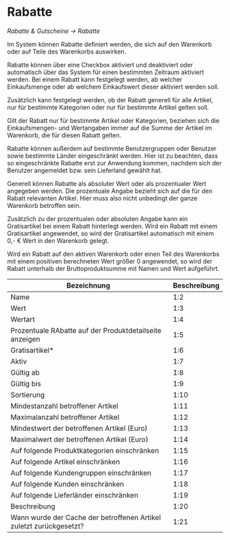 # Rabatte

*Rabatte & Gutscheine → Rabatte*

Im System können Rabatte definiert werden, die sich auf den Warenkorb oder auf Teile des Warenkorbs auswirken.

Rabatte können über eine Checkbox aktiviert und deaktiviert oder automatisch über das System für einen bestimmten Zeitraum aktiviert werden.
Bei einem Rabatt kann festgelegt werden, ab welcher Einkaufsmenge oder ab welchem Einkaufswert dieser aktiviert werden soll.

Zusätzlich kann festgelegt werden, ob der Rabatt generell für alle Artikel, nur für bestimmte Kategorien oder nur für bestimmte Artikel gelten soll.

Gilt der Rabatt nur für bestimmte Artikel oder Kategorien, beziehen sich die Einkaufsmengen- und Wertangaben immer auf die Summe der Artikel im Warenkorb, die für diesen Rabatt gelten.

Rabatte können außerdem auf bestimmte Benutzergruppen oder Benutzer sowie bestimmte Länder eingeschränkt werden. 
Hier ist zu beachten, dass so eingeschränkte Rabatte erst zur Anwendung kommen, nachdem sich der Benutzer angemeldet bzw. sein Lieferland gewählt hat.

Generell können Rabatte als absoluter Wert oder als prozentualer Wert angegeben werden. Die prozentuale Angabe bezieht sich auf die für den Rabatt relevanten Artikel. Hier muss also nicht unbedingt der ganze Warenkorb betroffen sein.

Zusätzlich zu der prozentualen oder absoluten Angabe kann ein Gratisartikel bei einem Rabatt hinterlegt werden. Wird ein Rabatt mit einem Gratisartikel angewendet, so wird der Gratisartikel automatisch mit einem 0,- € Wert in den Warenkorb gelegt.

Wird ein Rabatt auf den aktiven Warenkorb oder einen Teil des Warenkorbs mit einem positiven berechneten Wert größer 0 angewendet, so wird der Rabatt unterhalb der Bruttoproduktsumme mit Namen und Wert aufgeführt.

| Bezeichnung | Beschreibung |
| -- | -- |
| Name | 1:2 |
| Wert | 1:3 |
| Wertart | 1:4 |
| Prozentuale RAbatte auf der Produktdetailseite anzeigen | 1:5 |
| Gratisartikel* | 1:6 |
| Aktiv | 1:7 |
| Gültig ab | 1:8 |
| Gültig bis | 1:9 |
| Sortierung | 1:10 |
| Mindestanzahl betroffener Artikel | 1:11 |
| Maximalanzahl betroffener Artikel | 1:12 |
| Mindestwert der betroffenen Artikel (Euro) | 1:13 |
| Maximalwert der betroffenen Artikel (Euro) | 1:14 |
| Auf folgende Produktkategorien einschränken | 1:15 |
| Auf folgende Artikel einschränken | 1:16 |
| Auf folgende Kundengruppen einschränken | 1:17 |
| Auf folgende Kunden einschränken | 1:18 |
| Auf folgende Lieferländer einschränken | 1:19 |
| Beschreibung | 1:20 |
| Wann wurde der Cache der betroffenen Artikel zuletzt zurückgesetzt? | 1:21 |

